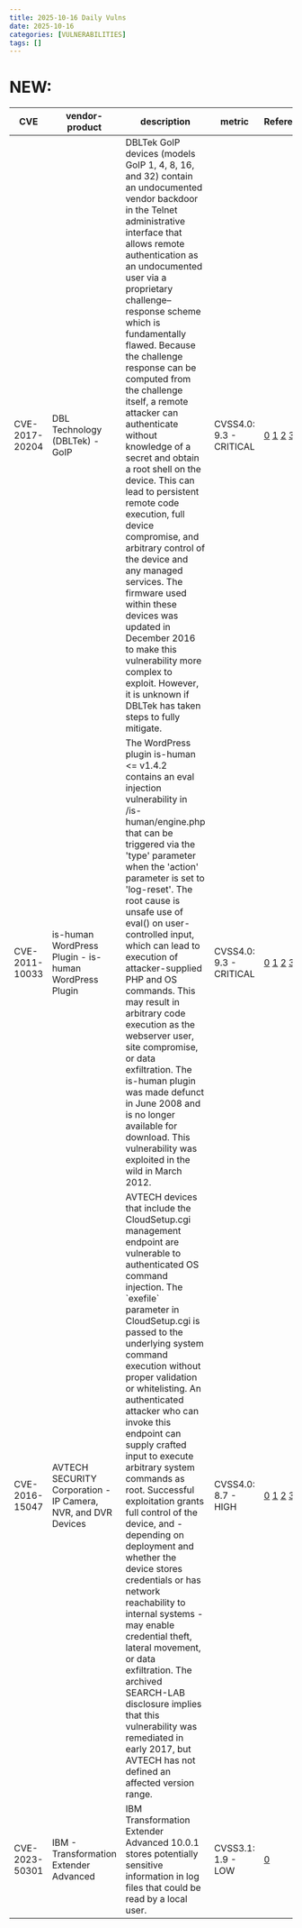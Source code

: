 ```yaml
---
title: 2025-10-16 Daily Vulns
date: 2025-10-16
categories: [VULNERABILITIES]
tags: []
---
```


# NEW:

| CVE            | vendor-product                                                | description                                                                                                                                                                                                                                                                                                                                                                                                                                                                                                                                                                                                                                                                                                                                                                                                         | metric                  | Referenceurl                                                                                                                                                                                                                                                                                                                                                                                                                                                                                                                                                                        | title                                                      | GithubURL                                                   |                                                                                                                                   |
| -------------- | ------------------------------------------------------------- | ------------------------------------------------------------------------------------------------------------------------------------------------------------------------------------------------------------------------------------------------------------------------------------------------------------------------------------------------------------------------------------------------------------------------------------------------------------------------------------------------------------------------------------------------------------------------------------------------------------------------------------------------------------------------------------------------------------------------------------------------------------------------------------------------------------------- | ----------------------- | ----------------------------------------------------------------------------------------------------------------------------------------------------------------------------------------------------------------------------------------------------------------------------------------------------------------------------------------------------------------------------------------------------------------------------------------------------------------------------------------------------------------------------------------------------------------------------------- | ---------------------------------------------------------- | ----------------------------------------------------------- | --------------------------------------------------------------------------------------------------------------------------------- |
| CVE-2017-20204 | DBL Technology (DBLTek) - GoIP                                | DBLTek GoIP devices (models GoIP 1, 4, 8, 16, and 32) contain an undocumented vendor backdoor in the Telnet administrative interface that allows remote authentication as an undocumented user via a proprietary challenge–response scheme which is fundamentally flawed. Because the challenge response can be computed from the challenge itself, a remote attacker can authenticate without knowledge of a secret and obtain a root shell on the device. This can lead to persistent remote code execution, full device compromise, and arbitrary control of the device and any managed services. The firmware used within these devices was updated in December 2016 to make this vulnerability more complex to exploit. However, it is unknown if DBLTek has taken steps to fully mitigate.                    | CVSS4.0: 9.3 - CRITICAL | [0](http://www.dbltek.com/) [1](https://www.trustwave.com/en-us/resources/blogs/spiderlabs-blog/undocumented-backdoor-account-in-dbltek-goip/) [2](https://github.com/JacobMisirian/DblTekGoIPPwn) [3](https://www.vulncheck.com/advisories/dbltek-goip-telnet-admin-interface-undocumented-backdoor)                                                                                                                                                                                                                                                                               | Exploitation: pocAutomatable: yesTechnical Impact: total   | DBLTek GoIP Telnet Admin Interface Undocumented Backdoor    | [github](https://github.com/cisagov/vulnrichment/raw/ce3216793e75d41b5db9f8ac84a8e81b1a7e1b7b/2017%2F20xxx%2FCVE-2017-20204.json) |
| CVE-2011-10033 | is-human WordPress Plugin - is-human WordPress Plugin         | The WordPress plugin is-human <= v1.4.2 contains an eval injection vulnerability in /is-human/engine.php that can be triggered via the 'type' parameter when the 'action' parameter is set to 'log-reset'. The root cause is unsafe use of eval() on user-controlled input, which can lead to execution of attacker-supplied PHP and OS commands. This may result in arbitrary code execution as the webserver user, site compromise, or data exfiltration. The is-human plugin was made defunct in June 2008 and is no longer available for download. This vulnerability was exploited in the wild in March 2012.                                                                                                                                                                                                  | CVSS4.0: 9.3 - CRITICAL | [0](https://wordpress.org/plugins/is-human/) [1](https://www.exploit-db.com/exploits/17299) [2](https://web.archive.org/web/20120115212202/http://blog.spiderlabs.com/2012/01/honeypot-alert-is-human-wordpress-plugin-remote-command-execution-attack-detected.html) [3](https://www.trustwave.com/en-us/resources/blogs/spiderlabs-blog/honeypot-alert-more-wordpress-is%5Fhuman-plugin-remote-command-injection-attack-detected/) [4](https://www.vulncheck.com/advisories/wordpress-plugin-is-human-eval-injection-rce)                                                         | Exploitation: pocAutomatable: yesTechnical Impact: total   | WordPress Plugin is-human <= v1.4.2 Eval Injection RCE      | [github](https://github.com/cisagov/vulnrichment/raw/2e5e7cb5dc7171539a5bcdac21c7eb21b6995bef/2011%2F10xxx%2FCVE-2011-10033.json) |
| CVE-2016-15047 | AVTECH SECURITY Corporation - IP Camera, NVR, and DVR Devices | AVTECH devices that include the CloudSetup.cgi management endpoint are vulnerable to authenticated OS command injection. The \`exefile\` parameter in CloudSetup.cgi is passed to the underlying system command execution without proper validation or whitelisting. An authenticated attacker who can invoke this endpoint can supply crafted input to execute arbitrary system commands as root. Successful exploitation grants full control of the device, and - depending on deployment and whether the device stores credentials or has network reachability to internal systems - may enable credential theft, lateral movement, or data exfiltration. The archived SEARCH-LAB disclosure implies that this vulnerability was remediated in early 2017, but AVTECH has not defined an affected version range. | CVSS4.0: 8.7 - HIGH     | [0](https://web.archive.org/web/20240810225729/https://www.search-lab.hu/advisories/126-AVTech-devices-multiple-vulnerabilities) [1](https://web.archive.org/web/20170420145806/http://www.search-lab.hu/media/vulnerability%5Fmatrix.txt) [2](https://www.exploit-db.com/exploits/40500) [3](https://www.trendmicro.com/en%5Fus/research/17/c/new-linux-malware-exploits-cgi-vulnerability.html) [4](https://www.sonicwall.com/blog/attackers-actively-targeting-vulnerable-avtech-devices) [5](https://www.vulncheck.com/advisories/avtech-cloudsetup-cgi-auth-command-injection) | Exploitation: pocAutomatable: noTechnical Impact: total    | AVTECH CloudSetup.cgi Authenticated Command Injection       | [github](https://github.com/cisagov/vulnrichment/raw/ac2b7ff861c0b7be145284409379932b837fd57d/2016%2F15xxx%2FCVE-2016-15047.json) |
| CVE-2023-50301 | IBM - Transformation Extender Advanced                        | IBM Transformation Extender Advanced 10.0.1 stores potentially sensitive information in log files that could be read by a local user.                                                                                                                                                                                                                                                                                                                                                                                                                                                                                                                                                                                                                                                                               | CVSS3.1: 1.9 - LOW      | [0](https://www.ibm.com/support/pages/node/7246882)                                                                                                                                                                                                                                                                                                                                                                                                                                                                                                                                 | Exploitation: noneAutomatable: noTechnical Impact: partial | IBM Transformation Extender Advanced information disclosure | [github](https://github.com/cisagov/vulnrichment/raw/2a162adfc1de34ff21ea3dc3286aac5400d80f1d/2023%2F50xxx%2FCVE-2023-50301.json) |